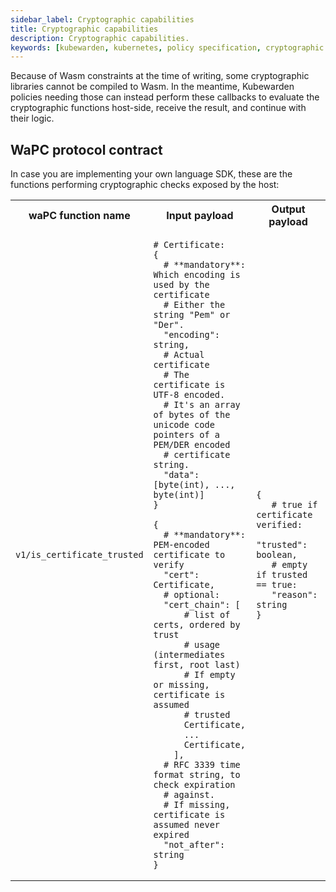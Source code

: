 ```yaml
---
sidebar_label: Cryptographic capabilities
title: Cryptographic capabilities
description: Cryptographic capabilities.
keywords: [kubewarden, kubernetes, policy specification, cryptographic capabilities]
---
```


Because of Wasm constraints at the time of writing, some cryptographic libraries
cannot be compiled to Wasm. In the meantime, Kubewarden policies needing those
can instead perform these callbacks to evaluate the cryptographic functions
host-side, receive the result, and continue with their logic.

## WaPC protocol contract

In case you are implementing your own language SDK, these are the functions
performing cryptographic checks exposed by the host:

<table>
<tr>
<th> waPC function name </th> <th> Input payload </th> <th> Output payload </th>
</tr>
<tr>
<td>

`v1/is_certificate_trusted`

</td>
<td>

```hcl
# Certificate:
{
  # **mandatory**: Which encoding is used by the certificate
  # Either the string "Pem" or "Der".
  "encoding": string,
  # Actual certificate
  # The certificate is UTF-8 encoded.
  # It's an array of bytes of the unicode code pointers of a PEM/DER encoded
  # certificate string.
  "data": [byte(int), ..., byte(int)]
}

{
  # **mandatory**: PEM-encoded certificate to verify
  "cert": Certificate,
  # optional:
  "cert_chain": [
      # list of certs, ordered by trust
      # usage (intermediates first, root last)
      # If empty or missing, certificate is assumed
      # trusted
      Certificate,
      ...
      Certificate,
    ],
  # RFC 3339 time format string, to check expiration
  # against.
  # If missing, certificate is assumed never expired
  "not_after": string
}
```

</td>
<td> 

```hcl
{
   # true if certificate verified:
   "trusted": boolean,
   # empty if trusted == true:
   "reason": string
}
```

</td>
</tr>
</table>
